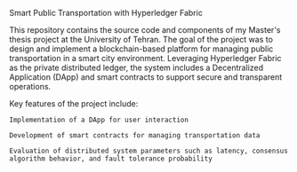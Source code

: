 Smart Public Transportation with Hyperledger Fabric

This repository contains the source code and components of my Master's thesis project at the University of Tehran. The goal of the project was to design and implement a blockchain-based platform for managing public transportation in a smart city environment. Leveraging Hyperledger Fabric as the private distributed ledger, the system includes a Decentralized Application (DApp) and smart contracts to support secure and transparent operations.

Key features of the project include:

    Implementation of a DApp for user interaction

    Development of smart contracts for managing transportation data

    Evaluation of distributed system parameters such as latency, consensus algorithm behavior, and fault tolerance probability
 
